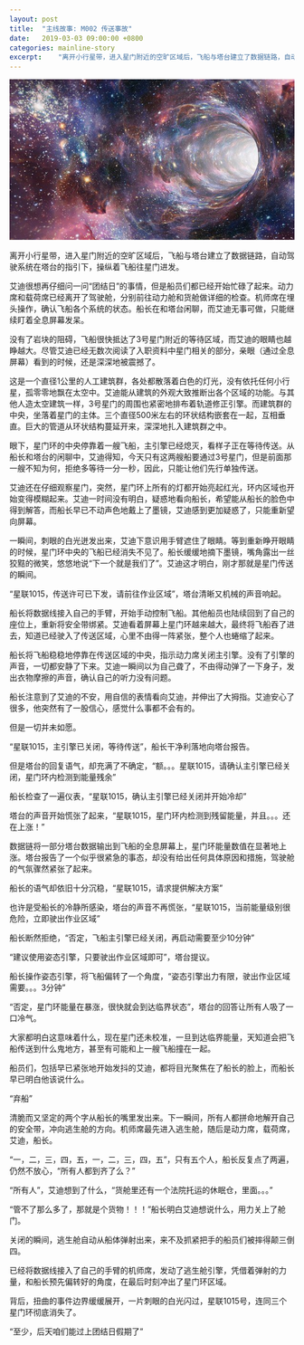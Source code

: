 ```yaml
---
layout: post
title:  "主线故事: M002 传送事故"
date:   2019-03-03 09:00:00 +0800
categories: mainline-story
excerpt:    "离开小行星带，进入星门附近的空旷区域后，飞船与塔台建立了数据链路，自动驾驶系统在塔台的指引下，操纵着飞船往星门进发..."
---
```


![title-image](/assets/wormhole.jpg)

离开小行星带，进入星门附近的空旷区域后，飞船与塔台建立了数据链路，自动驾驶系统在塔台的指引下，操纵着飞船往星门进发。  

艾迪很想再仔细问一问“团结日”的事情，但是船员们都已经开始忙碌了起来。动力席和载荷席已经离开了驾驶舱，分别前往动力舱和货舱做详细的检查。机师席在埋头操作，确认飞船各个系统的状态。船长在和塔台闲聊，而艾迪无事可做，只能继续盯着全息屏幕发呆。  

没有了岩块的阻碍，飞船很快抵达了3号星门附近的等待区域，而艾迪的眼睛也越睁越大。尽管艾迪已经无数次阅读了入职资料中星门相关的部分，亲眼（通过全息屏幕）看到的时候，还是深深地被震撼了。  

这是一个直径1公里的人工建筑群，各处都散落着白色的灯光，没有依托任何小行星，孤零零地飘在太空中。艾迪能从建筑的外观大致推断出各个区域的功能。与其他人造太空建筑一样，3号星门的周围也紧密地排布着轨道修正引擎。而建筑群的中央，坐落着星门的主体。三个直径500米左右的环状结构嵌套在一起，互相垂直。巨大的管道从环状结构蔓延开来，深深地扎入建筑群之中。  

眼下，星门环的中央停靠着一艘飞船，主引擎已经熄灭，看样子正在等待传送。从船长和塔台的闲聊中，艾迪得知，今天只有这两艘船要通过3号星门，但是前面那一艘不知为何，拒绝多等待一分一秒，因此，只能让他们先行单独传送。  

艾迪还在仔细观察星门，突然，星门环上所有的灯都开始亮起红光，环内区域也开始变得模糊起来。艾迪一时间没有明白，疑惑地看向船长，希望能从船长的脸色中得到解答，而船长早已不动声色地戴上了墨镜，艾迪感到更加疑惑了，只能重新望向屏幕。  

一瞬间，刺眼的白光迸发出来，艾迪下意识用手臂遮住了眼睛。等到重新睁开眼睛的时候，星门环中央的飞船已经消失不见了。船长缓缓地摘下墨镜，嘴角露出一丝狡黠的微笑，悠悠地说“下一个就是我们了”。艾迪这才明白，刚才那就是星门传送的瞬间。  

“星联1015，传送许可已下发，请前往作业区域”，塔台清晰又机械的声音响起。  

船长将数据线接入自己的手臂，开始手动控制飞船。其他船员也陆续回到了自己的座位上，重新将安全带绑紧。艾迪看着屏幕上星门环越来越大，最终将飞船吞了进去，知道已经驶入了传送区域，心里不由得一阵紧张，整个人也蜷缩了起来。  

船长将飞船稳稳地停靠在传送区域的中央，指示动力席关闭主引擎。没有了引擎的声音，一切都安静了下来。艾迪一瞬间以为自己聋了，不由得动弹了一下身子，发出衣物摩擦的声音，确认自己的听力没有问题。  

船长注意到了艾迪的不安，用自信的表情看向艾迪，并伸出了大拇指。艾迪安心了很多，他突然有了一股信心，感觉什么事都不会有的。  

但是一切并未如愿。  

“星联1015，主引擎已关闭，等待传送”，船长干净利落地向塔台报告。  

但是塔台的回复语气，却充满了不确定，“额。。。星联1015，请确认主引擎已经关闭，星门环内检测到能量残余”  

船长检查了一遍仪表，“星联1015，确认主引擎已经关闭并开始冷却”  

塔台的声音开始慌张了起来，“星联1015，星门环内检测到残留能量，并且。。。还在上涨！”  

数据链将一部分塔台数据输出到飞船的全息屏幕上，星门环能量数值在显著地上涨。塔台报告了一个似乎很紧急的事态，却没有给出任何具体原因和措施，驾驶舱的气氛骤然紧张了起来。  

船长的语气却依旧十分沉稳，“星联1015，请求提供解决方案”  

也许是受船长的冷静所感染，塔台的声音不再慌张，“星联1015，当前能量级别很危险，立即驶出作业区域”  

船长断然拒绝，“否定，飞船主引擎已经关闭，再启动需要至少10分钟”  

“建议使用姿态引擎，只要驶出作业区域即可”，塔台提议。  

船长操作姿态引擎，将飞船偏转了一个角度，“姿态引擎出力有限，驶出作业区域需要。。。3分钟”  

“否定，星门环能量在暴涨，很快就会到达临界状态”，塔台的回答让所有人吸了一口冷气。  

大家都明白这意味着什么，现在星门还未校准，一旦到达临界能量，天知道会把飞船传送到什么鬼地方，甚至有可能和上一艘飞船撞在一起。  

船员们，包括早已紧张地开始发抖的艾迪，都将目光聚焦在了船长的脸上，而船长早已明白他该说什么。  

“弃船”  

清脆而又坚定的两个字从船长的嘴里发出来。下一瞬间，所有人都拼命地解开自己的安全带，冲向逃生舱的方向。机师席最先进入逃生舱，随后是动力席，载荷席，艾迪，船长。  

“一，二，三，四，五，一，二，三，四，五”，只有五个人，船长反复点了两遍，仍然不放心，“所有人都到齐了么？”  

“所有人”，艾迪想到了什么，“货舱里还有一个法院托运的休眠仓，里面。。。”  

“管不了那么多了，那就是个货物！！！”船长明白艾迪想说什么，用力关上了舱门。  

关闭的瞬间，逃生舱自动从船体弹射出来，来不及抓紧把手的船员们被摔得颠三倒四。  

已经将数据线接入了自己的手臂的机师席，发动了逃生舱引擎，凭借着弹射的力量，和船长预先偏转好的角度，在最后时刻冲出了星门环区域。  

背后，扭曲的事件边界缓缓展开，一片刺眼的白光闪过，星联1015号，连同三个星门环彻底消失了。  

“至少，后天咱们能过上团结日假期了”